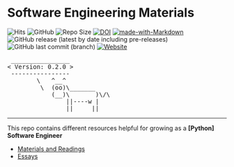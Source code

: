 # Software Engineering Materials
![Hits](https://hits.seeyoufarm.com/api/count/incr/badge.svg?url=https%3A%2F%2Fgithub.com%2Fhenryh9n%2FSoftware-Engineer-Training&count_bg=%231BA9BA&title_bg=%23555555&icon=&icon_color=%23E7E7E7&title=Views&edge_flat=false)
![GitHub](https://img.shields.io/github/license/henryh9n/Software-Engineer-Training?color=%231BA9BA)
![Repo Size](https://img.shields.io/github/repo-size/henryh9n/Software-Engineer-Training.svg?label=Repo%20size&style=flat-square)
[![DOI](https://zenodo.org/badge/387821867.svg)](https://zenodo.org/badge/latestdoi/387821867)
[![made-with-Markdown](https://img.shields.io/badge/Made%20with-Markdown-1f425f.svg)](http://commonmark.org)
![GitHub release (latest by date including pre-releases)](https://img.shields.io/github/v/release/henryh9n/Software-Engineer-Training?include_prereleases&label=version)
![GitHub last commit (branch)](https://img.shields.io/github/last-commit/henryh9n/Software-Engineer-Training/main)
[![Website](https://img.shields.io/website?url=https%3A%2F%2Fmaterials.henryh9n.tech)](https://materials.henryh9n.tech)

<pre>
 ________________ 
< Version: 0.2.0 >
 ---------------- 
        \   ^__^
         \  (oo)\_______
            (__)\       )\/\
                ||----w |
                ||     ||
</pre>

<hr>

This repo contains different resources helpful for growing as a **[Python] Software Engineer**

- [Materials and Readings](MATERIALS.md)
- [Essays](ESSAYS.md)
